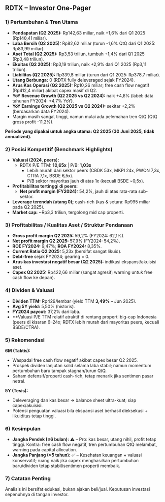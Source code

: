 ## RDTX – Investor One-Pager

### 1) Pertumbuhan & Tren Utama
- **Pendapatan (Q2 2025):** Rp142,63 miliar, naik +1,6% dari Q1 2025 (Rp140,41 miliar).
- **Laba Bersih (Q2 2025):** Rp82,62 miliar (turun -1,6% QtQ dari Q1 2025: Rp83,99 miliar).
- **Aset Total (Q2 2025):** Rp3,53 triliun, tumbuh +1,4% dari Q1 2025 (Rp3,48 triliun).
- **Ekuitas (Q2 2025):** Rp3,19 triliun, naik +2,9% dari Q1 2025 (Rp3,11 triliun).
- **Liabilitas (Q2 2025):** Rp339,8 miliar (turun dari Q1 2025: Rp378,7 miliar).
- **Utang Berbunga:** 0 (RDTX fully deleveraged sejak FY2024).
- **Arus Kas Operasi (Q2 2025):** Rp10,26 miliar; free cash flow negatif (Rp412,4 miliar) akibat capex masif di Q2.
- **YoY Revenue Growth (Q2 2025 vs Q2 2024):** naik +4,8% (label: data tahunan FY2024: +4,7% YoY).
- **YoY Earnings Growth (Q2 2025 vs Q2 2024):** sekitar +2,2% (berdasarkan data FY2024).
- Margin masih sangat tinggi, namun mulai ada pelemahan tren QtQ (QtQ gross profit -11,2%).

**Periode yang dipakai untuk angka utama: Q2 2025 (30 Juni 2025, tidak annualized).**

### 2) Posisi Kompetitif (Benchmark Highlights)
- **Valuasi (2024, peers):**
  - RDTX P/E TTM: **10,65x** | P/B: **1,03x**
    - Lebih murah dari sektor peers (CBDK 53x, MKPI 24x, PWON 7,3x, CTRA 7,1x, BSDE 6,5x).
    - P/B sektor mayoritas jauh di atas 1x (kecuali BSDE ~0,5x).
- **Profitabilitas tertinggi di peers:** 
  - **Net profit margin (FY2024):** 54,2%, jauh di atas rata-rata sub-sektor.
- **Leverage terendah (utang 0);** cash-rich (kas & setara: Rp995 miliar pada Q2 2025).
- **Market cap:** ~Rp3,3 triliun, tergolong mid cap properti.

### 3) Profitabilitas / Kualitas Aset / Struktur Pendanaan
- **Gross profit margin Q2 2025:** 59,2% (FY2024: 62,1%).
- **Net profit margin Q2 2025:** 57,9% (FY2024: 54,2%).
- **ROE FY2024:** 9,47%; **ROA FY2024:** 8,35%.
- **Current Ratio Q2 2025:** 5,23x (bersifat sangat likuid).
- **Debt-free** sejak FY2024; gearing = 0.
- **Arus kas investasi negatif besar (Q2 2025):** indikasi ekspansi/akuisisi aset.
- **Capex Q2 2025:** Rp422,66 miliar (sangat agresif; warning untuk free cash flow ke depan).

### 4) Dividen & Valuasi
- **Dividen TTM:** Rp429/lembar (yield TTM **3,49%** – Jun 2025).
- **Avg 5Y yield:** 5,50% (historis).
- **FY2024 payout:** 37,2% dari laba.
- **Valuasi P/E TTM relatif atraktif di rentang properti big-cap Indonesia (peers di kisaran 6–24x; RDTX lebih murah dari mayoritas peers, kecuali BSDE/CTRA).

### 5) Rekomendasi
**6M (Taktis):**
- Waspadai free cash flow negatif akibat capex besar Q2 2025.
- Prospek dividen lanjutan solid selama laba stabil; namun momentum pertumbuhan baru tampak stagnan/turun QtQ.
- Saham defensif/properti cash-rich, tetap menarik jika sentimen pasar netral.

**5Y (Tesis):**
- Deleveraging dan kas besar → balance sheet ultra-kuat; siap capex/akuisisi.
- Potensi penguatan valuasi bila ekspansi aset berhasil dieksekusi + likuiditas tetap tinggi.

### 6) Kesimpulan
- **Jangka Pendek (≤6 bulan):** ⚠️ – Pro: kas besar, utang nihil, profit tetap tinggi. Kontra: free cash flow negatif, tren pertumbuhan QtQ melambat, warning pada capital allocation.
- **Jangka Panjang (>5 tahun):** ✅ – Kesehatan keuangan + valuasi konservatif; ruang naik jika capex menghasilkan pertumbuhan baru/dividen tetap stabil/sentimen properti membaik.

### 7) Catatan Penting
Analisis ini bersifat edukasi, bukan ajakan beli/jual. Keputusan investasi sepenuhnya di tangan investor.